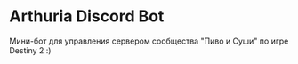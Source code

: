 # Arthuria Discord Bot

Мини-бот для управления сервером сообщества "Пиво и Суши" по игре Destiny 2 :)
